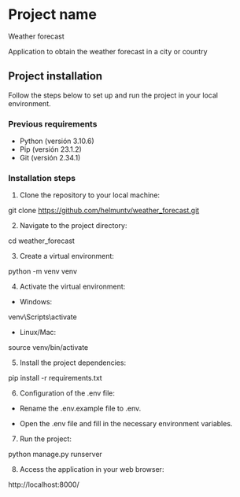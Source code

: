 # Project name
Weather forecast

Application to obtain the weather forecast in a city or country

## Project installation

Follow the steps below to set up and run the project in your local environment.

### Previous requirements

- Python (versión 3.10.6)
- Pip (versión 23.1.2)
- Git (versión 2.34.1)

### Installation steps

1. Clone the repository to your local machine:

git clone https://github.com/helmuntv/weather_forecast.git

2. Navigate to the project directory:

cd weather_forecast

3. Create a virtual environment:

python -m venv venv

4. Activate the virtual environment:

- Windows:

venv\Scripts\activate

- Linux/Mac:

source venv/bin/activate

5. Install the project dependencies:

pip install -r requirements.txt

6. Configuration of the .env file:

- Rename the .env.example file to .env.

- Open the .env file and fill in the necessary environment variables.

7. Run the project:

python manage.py runserver

8. Access the application in your web browser:

http://localhost:8000/